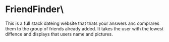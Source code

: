 # FriendFinder\

This is a full stack dateing website that thats your answers anc comprares them to the group of friends already added. It takes the user with the lowest diffence and displays that users name and pictures.